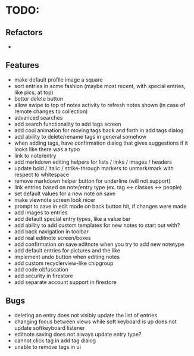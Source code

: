 # TODO:

## Refactors
-

## Features
- make default profile image a square
- sort entries in some fashion (maybe most recent, with special entries, like pics, at top)
- better delete button
- allow swipe to top of notes activity to refresh notes shown (in case of remote changes to collection)
- advanced searches
- add search functionality to add tags screen
- add cool animation for moving tags back and forth in add tags dialog
- add ability to delete/rename tags in general somehow
- when adding tags, have confirmation dialog that gives suggestions if it looks like there was a typo
- link to note/entry
- add markdown editing helpers for lists / links / images / headers
- update bold / italic / strike-through markers to unmark/mark with respect to whitespace
- remove markdown helper button for underline (will not support)
- link entries based on note/entry type (ex. tag <-> classes <-> people)
- set default values for a new note on save
- make viewnote screen look nicer
- prompt to save in edit mode on back button hit, if changes were made
- add images to entries
- add default special entry types, like a value bar
- add ability to add custom templates for new notes to start out with?
- add back navigation in toolbar
- add real editnote screen/boxes
- add confirmation on save editnote when you try to add new notetype
- add default entries for pictures and the like
- implement undo button when editing notes
- add custom recyclerview-like chipgroup
- add code obfuscation
- add security in firestore
- add separate account support in firestore

## Bugs
- deleting an entry does not visibly update the list of entries
- changing focus between views while soft keyboard is up does not update softkeyboard listener
- editnote saving does not always update entry type?
- cannot click tag in add tag dialog
- unable to remove tags in ui
